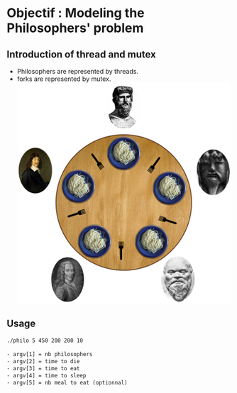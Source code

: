 # Objectif : Modeling the Philosophers' problem

## Introduction of thread and mutex
- Philosophers are represented by threads.
- forks are represented by mutex.
  ![apercu](https://github.com/souelgha/42_Philosophers/blob/main/illustration.png)

## Usage
  ``` bash
 ./philo 5 450 200 200 10
```
    - argv[1] = nb philosophers
    - argv[2] = time to die
    - argv[3] = time to eat
    - argv[4] = time to sleep
    - argv[5] = nb meal to eat (optionnal)

